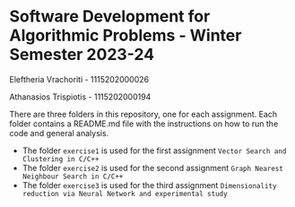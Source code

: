 # Software Development for Algorithmic Problems - Winter Semester 2023-24

Eleftheria Vrachoriti - 1115202000026

Athanasios Trispiotis - 1115202000194

There are three folders in this repository, one for each assignment. Each folder contains a README.md file with the instructions on how to run the code and general analysis. 

- The folder `exercise1` is used for the first assignment `Vector Search and Clustering in C/C++`
- The folder `exercise2` is used for the second assignment `Graph Nearest Neighbour Search in C/C++`
- The folder `exercise3` is used for the third assignment `Dimensionality reduction via Neural Network and experimental study`
